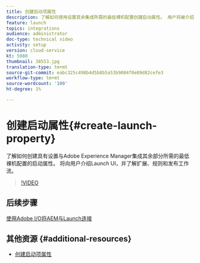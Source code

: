 ```yaml
---
title: 创建启动项属性
description: 了解如何使用设置其余集成所需的最低裸机配置创建启动属性。 用户将被介绍到Launch UI，并了解扩展、规则和发布工作流。
feature: launch
topics: integrations
audience: administrator
doc-type: technical video
activity: setup
version: cloud-service
kt: 5980
thumbnail: 38553.jpg
translation-type: tm+mt
source-git-commit: eabc325c498b4d5b8b5a53b9004f0e89d82cefe3
workflow-type: tm+mt
source-wordcount: '109'
ht-degree: 1%

---
```



# 创建启动属性{#create-launch-property}

了解如何创建具有设置与Adobe Experience Manager集成其余部分所需的最低裸机配置的启动属性。 将向用户介绍Launch UI，并了解扩展、规则和发布工作流。

>[!VIDEO](https://video.tv.adobe.com/v/38553?quality=12&learn=on)

## 后续步骤

[使用Adobe I/O将AEM与Launch连接](connect-aem-launch-adobe-io.md)

## 其他资源 {#additional-resources}

* [创建启动项属性](https://docs.adobe.com/content/help/en/core-services-learn/implementing-in-websites-with-launch/configure-launch/launch.html)
